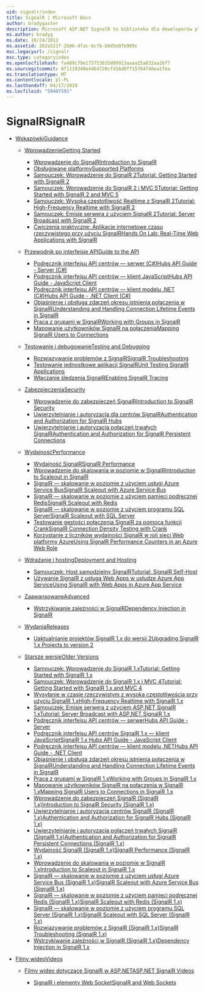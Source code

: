```yaml
---
uid: signalr/index
title: SignalR | Microsoft Docs
author: bradygaster
description: Microsoft ASP.NET SignalR to biblioteka dla deweloperów platformy ASP.NET, która upraszcza proces dodawania funkcji sieci web w czasie rzeczywistym do aplikacji.
ms.author: bradyg
ms.date: 10/24/2012
ms.assetid: 282a521f-2b86-4fac-bcf6-b6d5e0fe969c
msc.legacyurl: /signalr
msc.type: categoryindex
ms.openlocfilehash: fa489c79e175753635d89913aaaa15a832aa16f7
ms.sourcegitcommit: 0f1119340e4464720cfd16d0ff15764746ea1fea
ms.translationtype: MT
ms.contentlocale: pl-PL
ms.lasthandoff: 04/17/2019
ms.locfileid: "59407591"
---
```

# <a name="signalr"></a><span data-ttu-id="0c266-103">SignalR</span><span class="sxs-lookup"><span data-stu-id="0c266-103">SignalR</span></span>

- [<span data-ttu-id="0c266-104">Wskazówki</span><span class="sxs-lookup"><span data-stu-id="0c266-104">Guidance</span></span>](overview/index.md)

    - [<span data-ttu-id="0c266-105">Wprowadzenie</span><span class="sxs-lookup"><span data-stu-id="0c266-105">Getting Started</span></span>](overview/getting-started/index.md)

        - [<span data-ttu-id="0c266-106">Wprowadzenie do SignalR</span><span class="sxs-lookup"><span data-stu-id="0c266-106">Introduction to SignalR</span></span>](overview/getting-started/introduction-to-signalr.md)
        - [<span data-ttu-id="0c266-107">Obsługiwane platformy</span><span class="sxs-lookup"><span data-stu-id="0c266-107">Supported Platforms</span></span>](overview/getting-started/supported-platforms.md)
        - [<span data-ttu-id="0c266-108">Samouczek: Wprowadzenie do SignalR 2</span><span class="sxs-lookup"><span data-stu-id="0c266-108">Tutorial: Getting Started with SignalR 2</span></span>](overview/getting-started/tutorial-getting-started-with-signalr.md)
        - [<span data-ttu-id="0c266-109">Samouczek: Wprowadzenie do SignalR 2 i MVC 5</span><span class="sxs-lookup"><span data-stu-id="0c266-109">Tutorial: Getting Started with SignalR 2 and MVC 5</span></span>](overview/getting-started/tutorial-getting-started-with-signalr-and-mvc.md)
        - [<span data-ttu-id="0c266-110">Samouczek: Wysoka częstotliwość Realtime z SignalR 2</span><span class="sxs-lookup"><span data-stu-id="0c266-110">Tutorial: High-Frequency Realtime with SignalR 2</span></span>](overview/getting-started/tutorial-high-frequency-realtime-with-signalr.md)
        - [<span data-ttu-id="0c266-111">Samouczek: Emisje serwera z użyciem SignalR 2</span><span class="sxs-lookup"><span data-stu-id="0c266-111">Tutorial: Server Broadcast with SignalR 2</span></span>](overview/getting-started/tutorial-server-broadcast-with-signalr.md)
        - [<span data-ttu-id="0c266-112">Ćwiczenia praktyczne: Aplikacje internetowe czasu rzeczywistego przy użyciu SignalR</span><span class="sxs-lookup"><span data-stu-id="0c266-112">Hands On Lab: Real-Time Web Applications with SignalR</span></span>](overview/getting-started/real-time-web-applications-with-signalr.md)
    - [<span data-ttu-id="0c266-113">Przewodnik po interfejsie API</span><span class="sxs-lookup"><span data-stu-id="0c266-113">Guide to the API</span></span>](overview/guide-to-the-api/index.md)

        - [<span data-ttu-id="0c266-114">Podręcznik interfejsu API centrów — serwer (C#)</span><span class="sxs-lookup"><span data-stu-id="0c266-114">Hubs API Guide - Server (C#)</span></span>](overview/guide-to-the-api/hubs-api-guide-server.md)
        - [<span data-ttu-id="0c266-115">Podręcznik interfejsu API centrów — klient JavaScript</span><span class="sxs-lookup"><span data-stu-id="0c266-115">Hubs API Guide - JavaScript Client</span></span>](overview/guide-to-the-api/hubs-api-guide-javascript-client.md)
        - [<span data-ttu-id="0c266-116">Podręcznik interfejsu API centrów — klient modelu .NET (C#)</span><span class="sxs-lookup"><span data-stu-id="0c266-116">Hubs API Guide - .NET Client (C#)</span></span>](overview/guide-to-the-api/hubs-api-guide-net-client.md)
        - [<span data-ttu-id="0c266-117">Objaśnienie i obsługa zdarzeń okresu istnienia połączenia w SignalR</span><span class="sxs-lookup"><span data-stu-id="0c266-117">Understanding and Handling Connection Lifetime Events in SignalR</span></span>](overview/guide-to-the-api/handling-connection-lifetime-events.md)
        - [<span data-ttu-id="0c266-118">Praca z grupami w SignalR</span><span class="sxs-lookup"><span data-stu-id="0c266-118">Working with Groups in SignalR</span></span>](overview/guide-to-the-api/working-with-groups.md)
        - [<span data-ttu-id="0c266-119">Mapowanie użytkowników SignalR na połączenia</span><span class="sxs-lookup"><span data-stu-id="0c266-119">Mapping SignalR Users to Connections</span></span>](overview/guide-to-the-api/mapping-users-to-connections.md)
    - [<span data-ttu-id="0c266-120">Testowanie i debugowanie</span><span class="sxs-lookup"><span data-stu-id="0c266-120">Testing and Debugging</span></span>](overview/testing-and-debugging/index.md)

        - [<span data-ttu-id="0c266-121">Rozwiązywanie problemów z SignalR</span><span class="sxs-lookup"><span data-stu-id="0c266-121">SignalR Troubleshooting</span></span>](overview/testing-and-debugging/troubleshooting.md)
        - [<span data-ttu-id="0c266-122">Testowanie jednostkowe aplikacji SignalR</span><span class="sxs-lookup"><span data-stu-id="0c266-122">Unit Testing SignalR Applications</span></span>](overview/testing-and-debugging/unit-testing-signalr-applications.md)
        - [<span data-ttu-id="0c266-123">Włączanie śledzenia SignalR</span><span class="sxs-lookup"><span data-stu-id="0c266-123">Enabling SignalR Tracing</span></span>](overview/testing-and-debugging/enabling-signalr-tracing.md)
    - [<span data-ttu-id="0c266-124">Zabezpieczenia</span><span class="sxs-lookup"><span data-stu-id="0c266-124">Security</span></span>](overview/security/index.md)

        - [<span data-ttu-id="0c266-125">Wprowadzenie do zabezpieczeń SignalR</span><span class="sxs-lookup"><span data-stu-id="0c266-125">Introduction to SignalR Security</span></span>](overview/security/introduction-to-security.md)
        - [<span data-ttu-id="0c266-126">Uwierzytelnianie i autoryzacja dla centrów SignalR</span><span class="sxs-lookup"><span data-stu-id="0c266-126">Authentication and Authorization for SignalR Hubs</span></span>](overview/security/hub-authorization.md)
        - [<span data-ttu-id="0c266-127">Uwierzytelnianie i autoryzacja połączeń trwałych SignalR</span><span class="sxs-lookup"><span data-stu-id="0c266-127">Authentication and Authorization for SignalR Persistent Connections</span></span>](overview/security/persistent-connection-authorization.md)
    - [<span data-ttu-id="0c266-128">Wydajność</span><span class="sxs-lookup"><span data-stu-id="0c266-128">Performance</span></span>](overview/performance/index.md)

        - [<span data-ttu-id="0c266-129">Wydajność SignalR</span><span class="sxs-lookup"><span data-stu-id="0c266-129">SignalR Performance</span></span>](overview/performance/signalr-performance.md)
        - [<span data-ttu-id="0c266-130">Wprowadzenie do skalowania w poziomie w SignalR</span><span class="sxs-lookup"><span data-stu-id="0c266-130">Introduction to Scaleout in SignalR</span></span>](overview/performance/scaleout-in-signalr.md)
        - [<span data-ttu-id="0c266-131">SignalR — skalowanie w poziomie z użyciem usługi Azure Service Bus</span><span class="sxs-lookup"><span data-stu-id="0c266-131">SignalR Scaleout with Azure Service Bus</span></span>](overview/performance/scaleout-with-windows-azure-service-bus.md)
        - [<span data-ttu-id="0c266-132">SignalR — skalowanie w poziomie z użyciem pamięci podręcznej Redis</span><span class="sxs-lookup"><span data-stu-id="0c266-132">SignalR Scaleout with Redis</span></span>](overview/performance/scaleout-with-redis.md)
        - [<span data-ttu-id="0c266-133">SignalR — skalowanie w poziomie z użyciem programu SQL Server</span><span class="sxs-lookup"><span data-stu-id="0c266-133">SignalR Scaleout with SQL Server</span></span>](overview/performance/scaleout-with-sql-server.md)
        - [<span data-ttu-id="0c266-134">Testowanie gęstości połączenia SignalR za pomocą funkcji Crank</span><span class="sxs-lookup"><span data-stu-id="0c266-134">SignalR Connection Density Testing with Crank</span></span>](overview/performance/signalr-connection-density-testing-with-crank.md)
        - [<span data-ttu-id="0c266-135">Korzystanie z liczników wydajności SignalR w roli sieci Web platformy Azure</span><span class="sxs-lookup"><span data-stu-id="0c266-135">Using SignalR Performance Counters in an Azure Web Role</span></span>](overview/performance/using-signalr-performance-counters-in-an-azure-web-role.md)
    - [<span data-ttu-id="0c266-136">Wdrażanie i hosting</span><span class="sxs-lookup"><span data-stu-id="0c266-136">Deployment and Hosting</span></span>](overview/deployment/index.md)

        - [<span data-ttu-id="0c266-137">Samouczek: Host samodzielny SignalR</span><span class="sxs-lookup"><span data-stu-id="0c266-137">Tutorial: SignalR Self-Host</span></span>](overview/deployment/tutorial-signalr-self-host.md)
        - [<span data-ttu-id="0c266-138">Używanie SignalR z usługą Web Apps w usłudze Azure App Service</span><span class="sxs-lookup"><span data-stu-id="0c266-138">Using SignalR with Web Apps in Azure App Service</span></span>](overview/deployment/using-signalr-with-azure-web-sites.md)
    - [<span data-ttu-id="0c266-139">Zaawansowane</span><span class="sxs-lookup"><span data-stu-id="0c266-139">Advanced</span></span>](overview/advanced/index.md)

        - [<span data-ttu-id="0c266-140">Wstrzykiwanie zależności w SignalR</span><span class="sxs-lookup"><span data-stu-id="0c266-140">Dependency Injection in SignalR</span></span>](overview/advanced/dependency-injection.md)
    - [<span data-ttu-id="0c266-141">Wydania</span><span class="sxs-lookup"><span data-stu-id="0c266-141">Releases</span></span>](overview/releases/index.md)

        - [<span data-ttu-id="0c266-142">Uaktualnianie projektów SignalR 1.x do wersji 2</span><span class="sxs-lookup"><span data-stu-id="0c266-142">Upgrading SignalR 1.x Projects to version 2</span></span>](overview/releases/upgrading-signalr-1x-projects-to-20.md)
    - [<span data-ttu-id="0c266-143">Starsze wersje</span><span class="sxs-lookup"><span data-stu-id="0c266-143">Older Versions</span></span>](overview/older-versions/index.md)

        - [<span data-ttu-id="0c266-144">Samouczek: Wprowadzenie do SignalR 1.x</span><span class="sxs-lookup"><span data-stu-id="0c266-144">Tutorial: Getting Started with SignalR 1.x</span></span>](overview/older-versions/tutorial-getting-started-with-signalr.md)
        - [<span data-ttu-id="0c266-145">Samouczek: Wprowadzenie do SignalR 1.x i MVC 4</span><span class="sxs-lookup"><span data-stu-id="0c266-145">Tutorial: Getting Started with SignalR 1.x and MVC 4</span></span>](overview/older-versions/tutorial-getting-started-with-signalr-and-mvc-4.md)
        - [<span data-ttu-id="0c266-146">Wysyłanie w czasie rzeczywistym z wysoką częstotliwością przy użyciu SignalR 1.x</span><span class="sxs-lookup"><span data-stu-id="0c266-146">High-Frequency Realtime with SignalR 1.x</span></span>](overview/older-versions/tutorial-high-frequency-realtime-with-signalr.md)
        - [<span data-ttu-id="0c266-147">Samouczek: Emisje serwera z użyciem ASP.NET SignalR 1.x</span><span class="sxs-lookup"><span data-stu-id="0c266-147">Tutorial: Server Broadcast with ASP.NET SignalR 1.x</span></span>](overview/older-versions/tutorial-server-broadcast-with-aspnet-signalr.md)
        - [<span data-ttu-id="0c266-148">Podręcznik interfejsu API centrów — serwer</span><span class="sxs-lookup"><span data-stu-id="0c266-148">Hubs API Guide - Server</span></span>](overview/older-versions/signalr-1x-hubs-api-guide-server.md)
        - [<span data-ttu-id="0c266-149">Podręcznik interfejsu API centrów SignalR 1.x — klient JavaScript</span><span class="sxs-lookup"><span data-stu-id="0c266-149">SignalR 1.x Hubs API Guide - JavaScript Client</span></span>](overview/older-versions/signalr-1x-hubs-api-guide-javascript-client.md)
        - [<span data-ttu-id="0c266-150">Podręcznik interfejsu API centrów — klient modelu .NET</span><span class="sxs-lookup"><span data-stu-id="0c266-150">Hubs API Guide - .NET Client</span></span>](overview/older-versions/signalr-1x-hubs-api-guide-net-client.md)
        - [<span data-ttu-id="0c266-151">Objaśnienie i obsługa zdarzeń okresu istnienia połączenia w SignalR</span><span class="sxs-lookup"><span data-stu-id="0c266-151">Understanding and Handling Connection Lifetime Events in SignalR</span></span>](overview/older-versions/handling-connection-lifetime-events.md)
        - [<span data-ttu-id="0c266-152">Praca z grupami w SignalR 1.x</span><span class="sxs-lookup"><span data-stu-id="0c266-152">Working with Groups in SignalR 1.x</span></span>](overview/older-versions/working-with-groups.md)
        - [<span data-ttu-id="0c266-153">Mapowanie użytkowników SignalR na połączenia w SignalR 1.x</span><span class="sxs-lookup"><span data-stu-id="0c266-153">Mapping SignalR Users to Connections in SignalR 1.x</span></span>](overview/older-versions/mapping-users-to-connections.md)
        - [<span data-ttu-id="0c266-154">Wprowadzenie do zabezpieczeń SignalR (SignalR 1.x)</span><span class="sxs-lookup"><span data-stu-id="0c266-154">Introduction to SignalR Security (SignalR 1.x)</span></span>](overview/older-versions/introduction-to-security.md)
        - [<span data-ttu-id="0c266-155">Uwierzytelnianie i autoryzacja centrów SignalR (SignalR 1.x)</span><span class="sxs-lookup"><span data-stu-id="0c266-155">Authentication and Authorization for SignalR Hubs (SignalR 1.x)</span></span>](overview/older-versions/hub-authorization.md)
        - [<span data-ttu-id="0c266-156">Uwierzytelnianie i autoryzacja połączeń trwałych SignalR (SignalR 1.x)</span><span class="sxs-lookup"><span data-stu-id="0c266-156">Authentication and Authorization for SignalR Persistent Connections (SignalR 1.x)</span></span>](overview/older-versions/persistent-connection-authorization.md)
        - [<span data-ttu-id="0c266-157">Wydajność SignalR (SignalR 1.x)</span><span class="sxs-lookup"><span data-stu-id="0c266-157">SignalR Performance (SignalR 1.x)</span></span>](overview/older-versions/signalr-performance.md)
        - [<span data-ttu-id="0c266-158">Wprowadzenie do skalowania w poziomie w SignalR 1.x</span><span class="sxs-lookup"><span data-stu-id="0c266-158">Introduction to Scaleout in SignalR 1.x</span></span>](overview/older-versions/scaleout-in-signalr.md)
        - [<span data-ttu-id="0c266-159">SignalR — skalowanie w poziomie z użyciem usługi Azure Service Bus (SignalR 1.x)</span><span class="sxs-lookup"><span data-stu-id="0c266-159">SignalR Scaleout with Azure Service Bus (SignalR 1.x)</span></span>](overview/older-versions/scaleout-with-windows-azure-service-bus.md)
        - [<span data-ttu-id="0c266-160">SignalR — skalowanie w poziomie z użyciem pamięci podręcznej Redis (SignalR 1.x)</span><span class="sxs-lookup"><span data-stu-id="0c266-160">SignalR Scaleout with Redis (SignalR 1.x)</span></span>](overview/older-versions/scaleout-with-redis.md)
        - [<span data-ttu-id="0c266-161">SignalR — skalowanie w poziomie z użyciem programu SQL Server (SignalR 1.x)</span><span class="sxs-lookup"><span data-stu-id="0c266-161">SignalR Scaleout with SQL Server (SignalR 1.x)</span></span>](overview/older-versions/scaleout-with-sql-server.md)
        - [<span data-ttu-id="0c266-162">Rozwiązywanie problemów z SignalR (SignalR 1.x)</span><span class="sxs-lookup"><span data-stu-id="0c266-162">SignalR Troubleshooting (SignalR 1.x)</span></span>](overview/older-versions/troubleshooting.md)
        - [<span data-ttu-id="0c266-163">Wstrzykiwanie zależności w SignalR (SignalR 1.x)</span><span class="sxs-lookup"><span data-stu-id="0c266-163">Dependency Injection in SignalR 1.x</span></span>](overview/older-versions/dependency-injection.md)
- [<span data-ttu-id="0c266-164">Filmy wideo</span><span class="sxs-lookup"><span data-stu-id="0c266-164">Videos</span></span>](videos/index.md)

    - [<span data-ttu-id="0c266-165">Filmy wideo dotyczące SignalR w ASP.NET</span><span class="sxs-lookup"><span data-stu-id="0c266-165">ASP.NET SignalR Videos</span></span>](videos/getting-started/index.md)

        - [<span data-ttu-id="0c266-166">SignalR i elementy Web Socket</span><span class="sxs-lookup"><span data-stu-id="0c266-166">SignalR and Web Sockets</span></span>](videos/getting-started/signalr-and-web-sockets.md)
